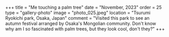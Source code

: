 +++
title = "Me touching a palm tree"
date = "November, 2023"
order = 25
type = "gallery-photo"
image = "photo_025.jpeg"
location = "Tsurumi Ryokichi park, Osaka, Japan"
comment = "Visited this park to see an autumn festival arranged by Osaka's Mongolian community. Don't know why am I so fascinated with palm trees, but they look cool, don't they?"
+++